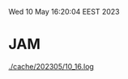 Wed 10 May 16:20:04 EEST 2023
# JAM
<a href='./cache/202305/10_16.log'>./cache/202305/10_16.log</a>
